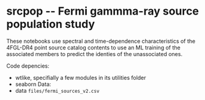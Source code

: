 # srcpop -- Fermi gammma-ray source population study

These notebooks use spectral and time-dependence characteristics of the 4FGL-DR4 point source catalog contents to use an ML training of the associated members to predict the identies of the unassociated ones.

Code depencies:
* wtlike, specifially a few modules in its utilities folder
* seaborn
Data:
* data `files/fermi_sources_v2.csv`